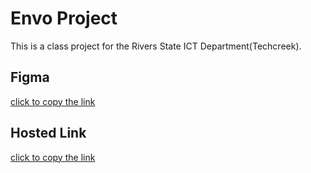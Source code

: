 # Envo Project

This is a class project for the Rivers State ICT Department(Techcreek).

## Figma 

[click to copy the link](https://www.figma.com/file/0sRqyhaSQXNyxHV4pGAePN/Envo?node-id=0%3A1)

## Hosted Link

[click to copy the link](https://629baf17fd78672f39ac9a69--spontaneous-centaur-ed21b5.netlify.app/)
